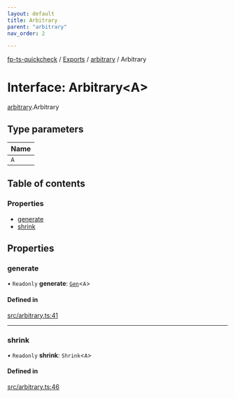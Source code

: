 ```yaml
---
layout: default
title: Arbitrary
parent: "arbitrary"
nav_order: 2

---
```


[fp-ts-quickcheck](../../README.md) / [Exports](../../modules.md) / [arbitrary](../index.md) / Arbitrary

# Interface: Arbitrary<A\>

[arbitrary](../index.md).Arbitrary

## Type parameters

| Name |
| :------ |
| `A` |

## Table of contents

### Properties

- [generate](Arbitrary.md#generate)
- [shrink](Arbitrary.md#shrink)

## Properties

### generate

• `Readonly` **generate**: [`Gen`](../../gen/index.md#gen)<`A`\>

#### Defined in

[src/arbitrary.ts:41](https://github.com/waynevanson/fp-ts-test/blob/8383dd0/src/arbitrary.ts#L41)

___

### shrink

• `Readonly` **shrink**: `Shrink`<`A`\>

#### Defined in

[src/arbitrary.ts:46](https://github.com/waynevanson/fp-ts-test/blob/8383dd0/src/arbitrary.ts#L46)
